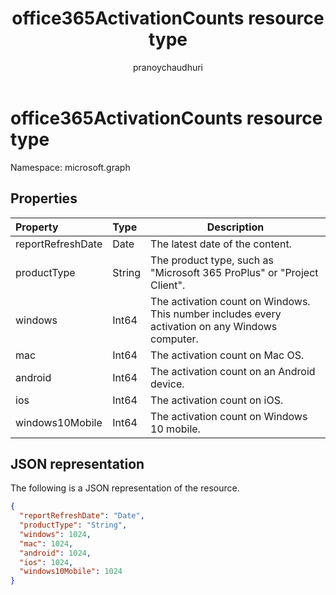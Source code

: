 ﻿---
title: "office365ActivationCounts resource type"
description: "The following is a JSON representation of the resource."
localization_priority: Normal
ms.prod: "reports"
author: "pranoychaudhuri"
doc_type: resourcePageType
---

# office365ActivationCounts resource type

Namespace: microsoft.graph

## Properties

| Property          | Type   | Description                                                                                     |
| :---------------- | :----- | ----------------------------------------------------------------------------------------------- |
| reportRefreshDate | Date   | The latest date of the content.                                                                 |
| productType       | String | The product type, such as "Microsoft 365 ProPlus" or "Project Client".                          |
| windows           | Int64  | The activation count on Windows. This number includes every activation on any Windows computer. |
| mac               | Int64  | The activation count on Mac OS.                                                                 |
| android           | Int64  | The activation count on an Android device.                                                      |
| ios               | Int64  | The activation count on iOS.                                                                    |
| windows10Mobile   | Int64  | The activation count on Windows 10 mobile.                                                      |

## JSON representation

The following is a JSON representation of the resource.

<!-- {
  "blockType": "resource",
  "@odata.type": "microsoft.graph.office365ActivationCounts"
} -->

```json
{
  "reportRefreshDate": "Date", 
  "productType": "String", 
  "windows": 1024, 
  "mac": 1024, 
  "android": 1024, 
  "ios": 1024, 
  "windows10Mobile": 1024
}
```
